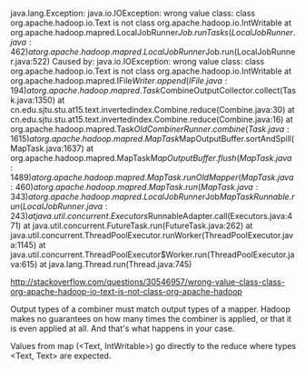 java.lang.Exception: java.io.IOException: wrong value class: class org.apache.hadoop.io.Text is not class org.apache.hadoop.io.IntWritable
	at org.apache.hadoop.mapred.LocalJobRunner$Job.runTasks(LocalJobRunner.java:462)
	at org.apache.hadoop.mapred.LocalJobRunner$Job.run(LocalJobRunner.java:522)
Caused by: java.io.IOException: wrong value class: class org.apache.hadoop.io.Text is not class org.apache.hadoop.io.IntWritable
	at org.apache.hadoop.mapred.IFile$Writer.append(IFile.java:194)
	at org.apache.hadoop.mapred.Task$CombineOutputCollector.collect(Task.java:1350)
	at cn.edu.sjtu.stu.at15.text.invertedindex.Combine.reduce(Combine.java:30)
	at cn.edu.sjtu.stu.at15.text.invertedindex.Combine.reduce(Combine.java:16)
	at org.apache.hadoop.mapred.Task$OldCombinerRunner.combine(Task.java:1615)
	at org.apache.hadoop.mapred.MapTask$MapOutputBuffer.sortAndSpill(MapTask.java:1637)
	at org.apache.hadoop.mapred.MapTask$MapOutputBuffer.flush(MapTask.java:1489)
	at org.apache.hadoop.mapred.MapTask.runOldMapper(MapTask.java:460)
	at org.apache.hadoop.mapred.MapTask.run(MapTask.java:343)
	at org.apache.hadoop.mapred.LocalJobRunner$Job$MapTaskRunnable.run(LocalJobRunner.java:243)
	at java.util.concurrent.Executors$RunnableAdapter.call(Executors.java:471)
	at java.util.concurrent.FutureTask.run(FutureTask.java:262)
	at java.util.concurrent.ThreadPoolExecutor.runWorker(ThreadPoolExecutor.java:1145)
	at java.util.concurrent.ThreadPoolExecutor$Worker.run(ThreadPoolExecutor.java:615)
	at java.lang.Thread.run(Thread.java:745)
	
http://stackoverflow.com/questions/30546957/wrong-value-class-class-org-apache-hadoop-io-text-is-not-class-org-apache-hadoop

Output types of a combiner must match output types of a mapper. Hadoop makes no guarantees on how many times the combiner is applied, or that it is even applied at all. And that's what happens in your case.

Values from map (<Text, IntWritable>) go directly to the reduce where types <Text, Text> are expected.